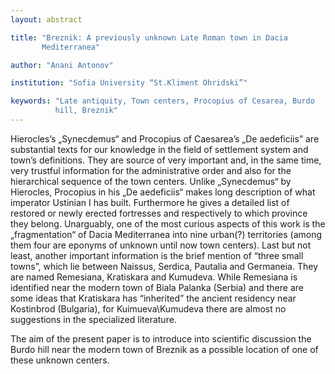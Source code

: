```yaml
---
layout: abstract

title: "Breznik: A previously unknown Late Roman town in Dacia
       Mediterranea"

author: "Anani Antonov"

institution: "Sofia University “St.Kliment Ohridski”"

keywords: "Late antiquity, Town centers, Procopius of Cesarea, Burdo
          hill, Breznik"
---
```


Hierocles’s „Synecdemus“ and Procopius of Caesarea’s „De aedeficiis”
are substantial texts for our knowledge in the field of settlement
system and town’s definitions. They are source of very important and,
in the same time, very trustful information for the administrative
order and also for the hierarchical sequence of the town
centers. Unlike „Synecdemus“ by Hierocles, Procopius in his „De
aedeficiis“ makes long description of what imperator Ustinian I has
built. Furthermore he gives a detailed list of restored or newly
erected fortresses and respectively to which province they
belong. Unarguably, one of the most curious aspects of this work is
the „fragmentation“ of Dacia Mediterranea into nine urban(?)
territories (among them four are eponyms of unknown until now town
centers). Last but not least, another important information is the
brief mention of “three small towns”, which lie between Naissus,
Serdica, Pautalia and Germaneia. They are named Remesiana, Kratiskara
and Kumudeva. While Remesiana is identified near the modern town of
Biala Palanka (Serbia) and there are some ideas that Kratiskara has
“inherited” the ancient residency near Kostinbrod (Bulgaria), for
Kuimueva\Kumudeva there are almost no suggestions in the specialized
literature.

The aim of the present paper is to introduce into scientific
discussion the Burdo hill near the modern town of Breznik as a
possible location of one of these unknown centers.
